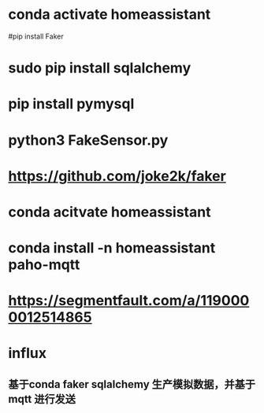 # conda activate homeassistant
#pip install Faker
# sudo pip install sqlalchemy
# pip install pymysql
# python3 FakeSensor.py
# https://github.com/joke2k/faker
# conda acitvate homeassistant
# conda install -n homeassistant paho-mqtt
# https://segmentfault.com/a/1190000012514865

# influx

## 基于conda faker sqlalchemy 生产模拟数据，并基于mqtt 进行发送


